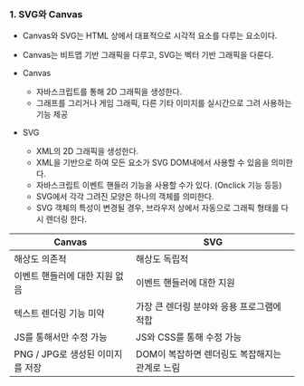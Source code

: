 ### 1. SVG와 Canvas

  - Canvas와 SVG는 HTML 상에서 대표적으로 시각적 요소를 다루는 요소이다.
  - Canvas는 비트맵 기반 그래픽을 다루고, SVG는 벡터 기반 그래픽을 다룬다.

  - Canvas
    * 자바스크립트를 통해 2D 그래픽을 생성한다.
    * 그래프를 그리거나 게임 그래픽, 다른 기타 이미지를 실시간으로 그려 사용하는 기능 제공
  
  - SVG
    * XML의 2D 그래픽을 생성한다.
    * XML을 기반으로 하여 모든 요소가 SVG DOM내에서 사용할 수 있음을 의미한다.
    * 자바스크립트 이벤트 핸들러 기능을 사용할 수가 있다. (Onclick 기능 등등)
    * SVG에서 각각 그려진 모양은 하나의 객체를 의미한다.
    * SVG 객체의 특성이 변경될 경우, 브라우저 상에서 자동으로 그래픽 형태를 다시 렌더링 한다. 
  
  
| Canvas  | SVG  |
|----------|----------|
| 해상도 의존적 | 해상도 독립적 |
| 이벤트 핸들러에 대한 지원 없음 | 이벤트 핸들러에 대한 지원 | 
| 텍스트 렌더링 기능 미약 | 가장 큰 렌더링 분야와 응용 프로그램에 적합 |
| JS를 통해서만 수정 가능 | JS와 CSS를 통해 수정 가능 |
| PNG / JPG로 생성된 이미지를 저장 | DOM이 복잡하면 렌더링도 복잡해지는 관계로 느림 |

